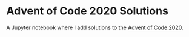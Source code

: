# Advent of Code 2020 Solutions
A Jupyter notebook where I add solutions to the [Advent of Code 2020](https://adventofcode.com/2020).
